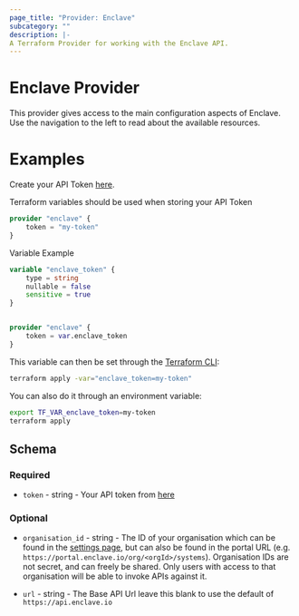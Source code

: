 ```yaml
---
page_title: "Provider: Enclave"
subcategory: ""
description: |-
A Terraform Provider for working with the Enclave API.
---
```


# Enclave Provider

This provider gives access to the main configuration aspects of Enclave. Use the navigation to the left to read about the available resources.

# Examples

Create your API Token [here](https://portal.enclave.io/account).

Terraform variables should be used when storing your API Token

```terraform
provider "enclave" {
    token = "my-token"
}
```

Variable Example
```terraform
variable "enclave_token" {
    type = string
    nullable = false
    sensitive = true
}


provider "enclave" {
    token = var.enclave_token
}
```

This variable can then be set through the [Terraform CLI](https://www.terraform.io/cli):

```bash
terraform apply -var="enclave_token=my-token"
```

You can also do it through an environment variable:

```bash
export TF_VAR_enclave_token=my-token
terraform apply
```

## Schema

### Required

- `token` - string - Your API token from [here](https://portal.enclave.io/account)

### Optional

- `organisation_id` - string - The ID of your organisation which can be found in the [settings page](https://portal.enclave.io/my/settings), but can also be found in the portal URL (e.g. `https://portal.enclave.io/org/<orgId>/systems`). Organisation IDs are not secret, and can freely be shared. Only users with access to that organisation will be able to invoke APIs against it.

- `url` - string - The Base API Url leave this blank to use the default of `https://api.enclave.io`
